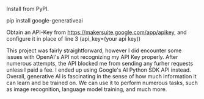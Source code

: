 Install from PyPI.

pip install google-generativeai

Obtain an API-Key from https://makersuite.google.com/app/apikey, and configure it in place of line 3 (api_key=(your api key))

This project was fairly straightforward, however I did encounter some issues with OpenAI's API not recognizing my API Key properly. After numerous attempts, the API blocked me from sending any furher requests unless I paid a fee. I ended up using Google's AI Python SDK API instead. Overall, generative AI is fascinating in the sense of how much information it can learn and be trained on. We can use it to perform numerous tasks, such as image recognition, language model training, and much more. 
